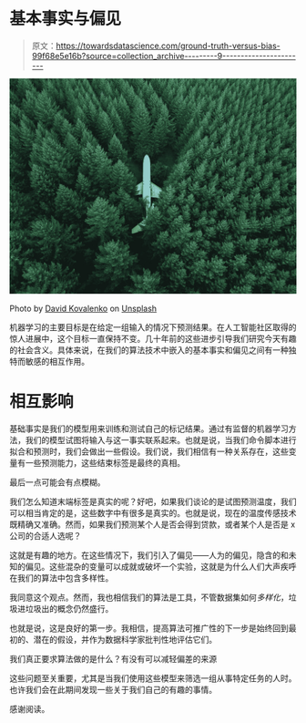 # 基本事实与偏见

> 原文：<https://towardsdatascience.com/ground-truth-versus-bias-99f68e5e16b?source=collection_archive---------9----------------------->

![](img/ea334da56c48a8baca13043ee25f3295.png)

Photo by [David Kovalenko](https://unsplash.com/photos/G85VuTpw6jg?utm_source=unsplash&utm_medium=referral&utm_content=creditCopyText) on [Unsplash](https://unsplash.com/search/photos/truth?utm_source=unsplash&utm_medium=referral&utm_content=creditCopyText)

机器学习的主要目标是在给定一组输入的情况下预测结果。在人工智能社区取得的惊人进展中，这个目标一直保持不变。几十年前的这些进步引导我们研究今天有趣的社会含义。具体来说，在我们的算法技术中嵌入的基本事实和偏见之间有一种独特而敏感的相互作用。

# 相互影响

基础事实是我们的模型用来训练和测试自己的标记结果。通过有监督的机器学习方法，我们的模型试图将输入与这一事实联系起来。也就是说，当我们命令脚本进行拟合和预测时，我们会做出一些假设。我们说，我们相信有一种关系存在，这些变量有一些预测能力，这些结束标签是最终的真相。

最后一点可能会有点模糊。

我们怎么知道末端标签是真实的呢？好吧，如果我们谈论的是试图预测温度，我们可以相当肯定的是，这些数字中有很多是真实的。也就是说，现在的温度传感技术既精确又准确。然而，如果我们预测某个人是否会得到贷款，或者某个人是否是 x 公司的合适人选呢？

这就是有趣的地方。在这些情况下，我们引入了偏见——人为的偏见，隐含的和未知的偏见。这些混杂的变量可以成就或破坏一个实验，这就是为什么人们大声疾呼在我们的算法中包含多样性。

我同意这个观点。然而，我也相信我们的算法是工具，不管数据集如何*多样化*，垃圾进垃圾出的概念仍然盛行。

也就是说，这是良好的第一步。我相信，提高算法可推广性的下一步是始终回到最初的、潜在的假设，并作为数据科学家批判性地评估它们。

我们真正要求算法做的是什么？有没有可以减轻偏差的来源

这些问题至关重要，尤其是当我们使用这些模型来筛选一组从事特定任务的人时。也许我们会在此期间发现一些关于我们自己的有趣的事情。

感谢阅读。